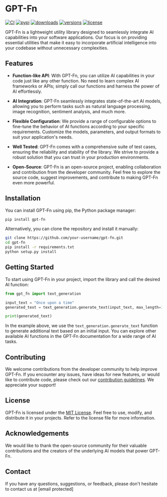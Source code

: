 # GPT-Fn

[![CI](https://github.com/livingbio/gpt-fn/workflows/python-unittest/badge.svg?branch=main)](https://github.com/livingbio/gpt-fn/actions?query=workflow%3Apython-unittest++branch%3Amain++)
[![pypi](https://img.shields.io/pypi/v/gpt-fn.svg)](https://pypi.python.org/pypi/gpt-fn)
[![downloads](https://pepy.tech/badge/gpt-fn/month)](https://pepy.tech/project/gpt-fn)
[![versions](https://img.shields.io/pypi/pyversions/gpt-fn.svg)](https://github.com/livingbio/gpt-fn)
[![license](https://img.shields.io/github/license/livingbio/gpt-fn.svg)](https://github.com/livingbio/gpt-fn/blob/main/LICENSE)

GPT-Fn is a lightweight utility library designed to seamlessly integrate AI capabilities into your software applications. Our focus is on providing essential utilities that make it easy to incorporate artificial intelligence into your codebase without unnecessary complexities.

## Features

- **Function-like API**: With GPT-Fn, you can utilize AI capabilities in your code just like any other function. No need to learn complex AI frameworks or APIs; simply call our functions and harness the power of AI effortlessly.

- **AI Integration**: GPT-Fn seamlessly integrates state-of-the-art AI models, allowing you to perform tasks such as natural language processing, image recognition, sentiment analysis, and much more.

- **Flexible Configuration**: We provide a range of configurable options to fine-tune the behavior of AI functions according to your specific requirements. Customize the models, parameters, and output formats to suit your application's needs.

- **Well Tested**: GPT-Fn comes with a comprehensive suite of test cases, ensuring the reliability and stability of the library. We strive to provide a robust solution that you can trust in your production environments.

- **Open-Source**: GPT-Fn is an open-source project, enabling collaboration and contribution from the developer community. Feel free to explore the source code, suggest improvements, and contribute to making GPT-Fn even more powerful.

## Installation

You can install GPT-Fn using pip, the Python package manager:

```bash
pip install gpt-fn
```

Alternatively, you can clone the repository and install it manually:

```bash
git clone https://github.com/your-username/gpt-fn.git
cd gpt-fn
pip install -r requirements.txt
python setup.py install
```

## Getting Started

To start using GPT-Fn in your project, import the library and call the desired AI function:

```python
from gpt_fn import text_generation

input_text = "Once upon a time"
generated_text = text_generation.generate_text(input_text, max_length=100)

print(generated_text)
```

In the example above, we use the `text_generation.generate_text` function to generate additional text based on an initial input. You can explore other available AI functions in the GPT-Fn documentation for a wide range of AI tasks.

## Contributing

We welcome contributions from the developer community to help improve GPT-Fn. If you encounter any issues, have ideas for new features, or would like to contribute code, please check out our [contribution guidelines](CONTRIBUTING.md). We appreciate your support!

## License

GPT-Fn is licensed under the [MIT License](LICENSE). Feel free to use, modify, and distribute it in your projects. Refer to the license file for more information.

## Acknowledgements

We would like to thank the open-source community for their valuable contributions and the creators of the underlying AI models that power GPT-Fn.

## Contact

If you have any questions, suggestions, or feedback, please don't hesitate to contact us at [email protected]
